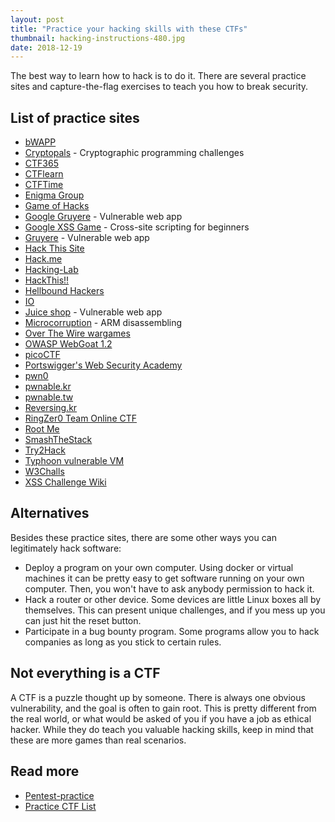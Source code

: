 ```yaml
---
layout: post
title: "Practice your hacking skills with these CTFs"
thumbnail: hacking-instructions-480.jpg
date: 2018-12-19
---
```


The best way to learn how to hack is to do it. There are several practice sites and capture-the-flag exercises to teach you how to break security.

<!-- photo source: https://www.flickr.com/photos/bike/5721135130 -->

## List of practice sites

* [bWAPP](http://www.itsecgames.com/)
* [Cryptopals](https://cryptopals.com/) - Cryptographic programming challenges
* [CTF365](https://ctf365.com/)
* [CTFlearn](https://ctflearn.com/) 
* [CTFTime](https://ctftime.org/)
* [Enigma Group](https://www.enigmagroup.org/)
* [Game of Hacks](http://www.gameofhacks.com/)
* [Google Gruyere](http://google-gruyere.appspot.com/) - Vulnerable web app
* [Google XSS Game](https://xss-game.appspot.com/) - Cross-site scripting for beginners
* [Gruyere](http://google-gruyere.appspot.com/) - Vulnerable web app
* [Hack This Site](https://www.hackthissite.org/)
* [Hack.me](https://hack.me/)
* [Hacking-Lab](https://www.hacking-lab.com/index.html)
* [HackThis!!](https://www.hackthis.co.uk/)
* [Hellbound Hackers ](https://www.hellboundhackers.org/)
* [IO](http://io.netgarage.org/)
* [Juice shop](https://github.com/bkimminich/juice-shop) - Vulnerable web app
* [Microcorruption](https://microcorruption.com/) - ARM disassembling
* [Over The Wire wargames](http://overthewire.org/wargames/)
* [OWASP WebGoat 1.2](https://www.owasp.org/index.php/Category:OWASP_WebGoat_Project)
* [picoCTF](https://picoctf.com/)
* [Portswigger's Web Security Academy](https://portswigger.net/web-security)
* [pwn0](https://pwn0.com/)
* [pwnable.kr](http://pwnable.kr/)
* [pwnable.tw](https://pwnable.tw/)
* [Reversing.kr](http://reversing.kr/)
* [RingZer0 Team Online CTF](https://ringzer0team.com/)
* [Root Me](https://www.root-me.org/)
* [SmashTheStack](http://smashthestack.org/)
* [Try2Hack](http://www.try2hack.nl/)
* [Typhoon vulnerable VM](https://www.prismacsi.com/en/typhoon-vulnerable-virtual-machines/)
* [W3Challs](https://w3challs.com/)
* [XSS Challenge Wiki](https://github.com/cure53/XSSChallengeWiki/wiki)

## Alternatives

Besides these practice sites, there are some other ways you can legitimately hack software:

* Deploy a program on your own computer. Using docker or virtual machines it can be pretty easy to get software running on your own computer. Then, you won't have to ask anybody permission to hack it.
* Hack a router or other device. Some devices are little Linux boxes all by themselves. This can present unique challenges, and if you mess up you can just hit the reset button.
* Participate in a bug bounty program. Some programs allow you to hack companies as long as you stick to certain rules.

## Not everything is a CTF

A CTF is a puzzle thought up by someone. There is always one obvious vulnerability, and the goal is often to gain root. This is pretty different from the real world, or what would be asked of you if you have a job as ethical hacker. While they do teach you valuable hacking skills, keep in mind that these are more games than real scenarios.

## Read more

* [Pentest-practice](https://github.com/roya0045/Pentest-practice)
* [Practice CTF List](http://captf.com/practice-ctf/)
